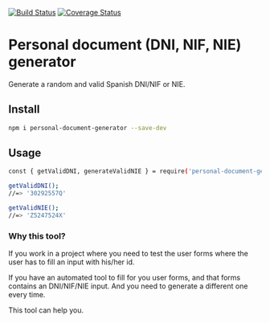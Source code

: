[![Build Status](https://travis-ci.org/JuanMaRuiz/personal-document-generator.svg?branch=master)](https://travis-ci.org/JuanMaRuiz/personal-document-generator)
[![Coverage Status](https://coveralls.io/repos/github/JuanMaRuiz/personal-document-generator/badge.svg?branch=master)](https://coveralls.io/github/JuanMaRuiz/personal-document-generator?branch=master)

# Personal document (DNI, NIF, NIE) generator

Generate a random and valid Spanish DNI/NIF or NIE.

## Install

```bash
npm i personal-document-generator --save-dev
```

## Usage

```bash
const { getValidDNI, generateValidNIE } = require('personal-document-generator');

getValidDNI();
//=> '30292557Q'

getValidNIE();
//=> 'Z5247524X'
```

### Why this tool?

If you work in a project where you need to test the user forms where the user has to fill an input with his/her id.

If you have an automated tool to fill for you user forms, and that forms contains an DNI/NIF/NIE input. And you need to generate a different one every time.

This tool can help you.

